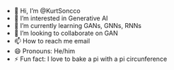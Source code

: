 - 👋 Hi, I’m @KurtSoncco
- 👀 I’m interested in Generative AI
- 🌱 I’m currently learning GANs, GNNs, RNNs
- 💞️ I’m looking to collaborate on GAN
- 📫 How to reach me email
- 😄 Pronouns: He/him
- ⚡ Fun fact: I love to bake a pi with a pi circunference

<!---
KurtSoncco/KurtSoncco is a ✨ special ✨ repository because its `README.md` (this file) appears on your GitHub profile.
You can click the Preview link to take a look at your changes.
--->
